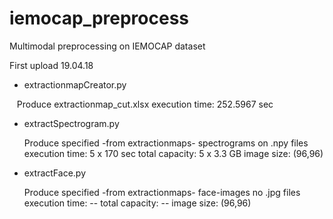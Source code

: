 # iemocap_preprocess
Multimodal preprocessing on IEMOCAP dataset

First upload 19.04.18

- extractionmapCreator.py 
    
    Produce extractionmap_cut.xlsx 
    execution time: 252.5967 sec
    
- extractSpectrogram.py

    Produce specified -from extractionmaps- spectrograms on .npy files
    execution time: 5 x 170 sec
    total capacity: 5 x 3.3 GB
    image size:     (96,96)
    
 - extractFace.py
 
    Produce specified -from extractionmaps- face-images no .jpg files
    execution time: --
    total capacity: --
    image size:     (96,96)
